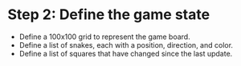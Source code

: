 # Step 2: Define the game state

- Define a 100x100 grid to represent the game board.
- Define a list of snakes, each with a position, direction, and color.
- Define a list of squares that have changed since the last update.